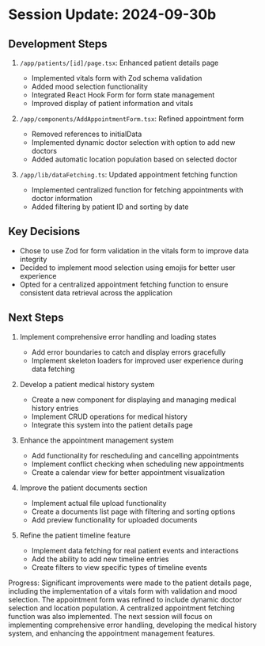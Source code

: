 # Session Update: 2024-09-30b

## Development Steps

1. `/app/patients/[id]/page.tsx`: Enhanced patient details page
   - Implemented vitals form with Zod schema validation
   - Added mood selection functionality
   - Integrated React Hook Form for form state management
   - Improved display of patient information and vitals

2. `/app/components/AddAppointmentForm.tsx`: Refined appointment form
   - Removed references to initialData
   - Implemented dynamic doctor selection with option to add new doctors
   - Added automatic location population based on selected doctor

3. `/app/lib/dataFetching.ts`: Updated appointment fetching function
   - Implemented centralized function for fetching appointments with doctor information
   - Added filtering by patient ID and sorting by date

## Key Decisions

- Chose to use Zod for form validation in the vitals form to improve data integrity
- Decided to implement mood selection using emojis for better user experience
- Opted for a centralized appointment fetching function to ensure consistent data retrieval across the application

## Next Steps

1. Implement comprehensive error handling and loading states
   - Add error boundaries to catch and display errors gracefully
   - Implement skeleton loaders for improved user experience during data fetching

2. Develop a patient medical history system
   - Create a new component for displaying and managing medical history entries
   - Implement CRUD operations for medical history
   - Integrate this system into the patient details page

3. Enhance the appointment management system
   - Add functionality for rescheduling and cancelling appointments
   - Implement conflict checking when scheduling new appointments
   - Create a calendar view for better appointment visualization

4. Improve the patient documents section
   - Implement actual file upload functionality
   - Create a documents list page with filtering and sorting options
   - Add preview functionality for uploaded documents

5. Refine the patient timeline feature
   - Implement data fetching for real patient events and interactions
   - Add the ability to add new timeline entries
   - Create filters to view specific types of timeline events

Progress: Significant improvements were made to the patient details page, including the implementation of a vitals form with validation and mood selection. The appointment form was refined to include dynamic doctor selection and location population. A centralized appointment fetching function was also implemented. The next session will focus on implementing comprehensive error handling, developing the medical history system, and enhancing the appointment management features.